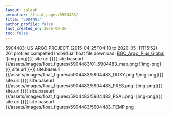 ```yaml
---
layout: splash
permalink: /float_pages/5904483/
title: "5904483"
author_profile: false
last_created_on: 2025-09-26
toc: false
---
```

 
5904483: US ARGO PROJECT (2015-04-25T04:10 to 2020-05-11T15:52)
261 profiles completed
Individual float file download: [BGC_Argo_Plus_Global](https://ftp.soest.hawaii.edu/bgc_argo_plus/Individual_Floats/outliers_removed/5904483_Sprof_processed.nc)
![img-png]({{ site.url }}{{ site.baseurl }}/assets/images/float_figures/5904483/01_5904483_map.png
![img-png]({{ site.url }}{{ site.baseurl }}/assets/images/float_figures/5904483/5904483_DOXY.png
![img-png]({{ site.url }}{{ site.baseurl }}/assets/images/float_figures/5904483/5904483_PRES.png
![img-png]({{ site.url }}{{ site.baseurl }}/assets/images/float_figures/5904483/5904483_PSAL.png
![img-png]({{ site.url }}{{ site.baseurl }}/assets/images/float_figures/5904483/5904483_TEMP.png

